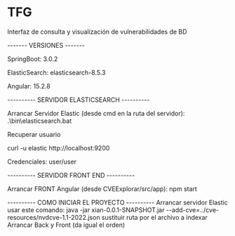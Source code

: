 # TFG
Interfaz de consulta y visualización de vulnerabilidades de BD

------- VERSIONES -------

SpringBoot: 3.0.2

ElasticSearch: elasticsearch-8.5.3

Angular: 15.2.8


---------- SERVIDOR ELASTICSEARCH ----------

Arrancar Servidor Elastic (desde cmd en la ruta del servidor): .\bin\elasticsearch.bat

Recuperar usuario

curl -u elastic http://localhost:9200

Credenciales: user/user


---------- SERVIDOR FRONT END ----------

Arrancar FRONT Angular (desde CVEExplorar/src/app): npm start


---------- COMO INICIAR EL PROYECTO ----------
Arrancar servidor Elastic
usar este comando:
      java -jar xian-0.0.1-SNAPSHOT.jar --add-cve=../cve-resources/nvdcve-1.1-2022.json
      sustituir ruta por el archivo a indexar
Arrancar Back y Front (da igual el orden)
